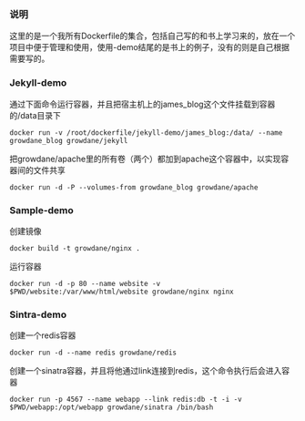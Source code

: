 ### 说明 ###
这里的是一个我所有Dockerfile的集合，包括自己写的和书上学习来的，放在一个项目中便于管理和使用，使用-demo结尾的是书上的例子，没有的则是自己根据需要写的。

### Jekyll-demo ###
通过下面命令运行容器，并且把宿主机上的james_blog这个文件挂载到容器的/data目录下
```
docker run -v /root/dockerfile/jekyll-demo/james_blog:/data/ --name growdane_blog growdane/jekyll
```

把growdane/apache里的所有卷（两个）都加到apache这个容器中，以实现容器间的文件共享
```
docker run -d -P --volumes-from growdane_blog growdane/apache
```

### Sample-demo ###
创建镜像
```
docker build -t growdane/nginx .
```

运行容器
```
docker run -d -p 80 --name website -v $PWD/website:/var/www/html/website growdane/nginx nginx
```

### Sintra-demo ###
创建一个redis容器
```
docker run -d --name redis growdane/redis
```
创建一个sinatra容器，并且将他通过link连接到redis，这个命令执行后会进入容器
```
docker run -p 4567 --name webapp --link redis:db -t -i -v $PWD/webapp:/opt/webapp growdane/sinatra /bin/bash
```
